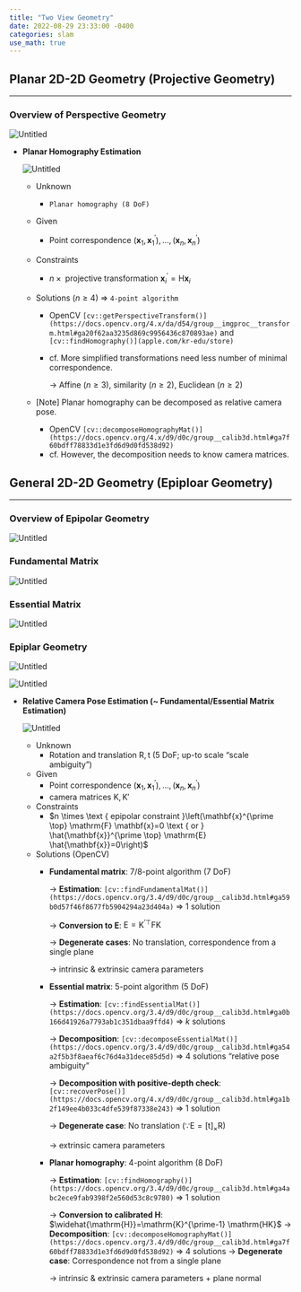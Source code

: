 ```yaml
---
title: "Two View Geometry"
date: 2022-08-29 23:33:00 -0400
categories: slam
use_math: true
---
```


## Planar 2D-2D Geometry (Projective Geometry)

---

### Overview of Perspective Geometry

![Untitled](/assets/images/Two-view%20Geometry%2082b6f4f5e74d40cfa7c85a983c35a456/Untitled.png)

- **Planar Homography Estimation**

    ![Untitled](/assets/images/Two-view%20Geometry%2082b6f4f5e74d40cfa7c85a983c35a456/Untitled%201.png)

    - Unknown
        - `Planar homography (8 DoF)`
    - Given
        - Point correspondence $\left(\mathbf{x}_{1}, \mathbf{x}_{1}^{\prime}\right), \ldots,\left(\mathbf{x}_{n}, \mathbf{x}_{n}^{\prime}\right)$
    - Constraints
        - $n \times \text { projective transformation } \mathbf{x}_{i}^{\prime}=\mathrm{H} \mathbf{x}_{i}$
    - Solutions ($n \geq 4$) ⇒ `4-point algorithm`
        - OpenCV `[cv::getPerspectiveTransform()](https://docs.opencv.org/4.x/da/d54/group__imgproc__transform.html#ga20f62aa3235d869c9956436c870893ae)` and `[cv::findHomography()](apple.com/kr-edu/store)`
        - cf. More simplified transformations need less number of minimal correspondence.

            → Affine ($n \geq 3$), similarity ($n \geq 2$), Euclidean ($n \geq 2$)

    - [Note] Planar homography can be decomposed as relative camera pose.
        - OpenCV `[cv::decomposeHomographyMat()](https://docs.opencv.org/4.x/d9/d0c/group__calib3d.html#ga7f60bdff78833d1e3fd6d9d0fd538d92)`
        - cf. However, the decomposition needs to know camera matrices.

## General 2D-2D Geometry (Epiploar Geometry)

---

### Overview of Epipolar Geometry

![Untitled](/assets/images/Two-view%20Geometry%2082b6f4f5e74d40cfa7c85a983c35a456/Untitled%202.png)

### Fundamental Matrix

![Untitled](/assets/images/Two-view%20Geometry%2082b6f4f5e74d40cfa7c85a983c35a456/Untitled%203.png)

### Essential Matrix

![Untitled](/assets/images/Two-view%20Geometry%2082b6f4f5e74d40cfa7c85a983c35a456/Untitled%204.png)

### Epiplar Geometry

![Untitled](/assets/images/Two-view%20Geometry%2082b6f4f5e74d40cfa7c85a983c35a456/Untitled%205.png)

![Untitled](/assets/images/Two-view%20Geometry%2082b6f4f5e74d40cfa7c85a983c35a456/Untitled%206.png)

- **Relative Camera Pose Estimation (~ Fundamental/Essential Matrix Estimation)**

    ![Untitled](/assets/images/Two-view%20Geometry%2082b6f4f5e74d40cfa7c85a983c35a456/Untitled%207.png)

    - Unknown
        - Rotation and translation $\mathrm{R,t}$ (5 DoF; up-to scale “scale ambiguity”)
    - Given
        - Point correspondence $\left(\mathbf{x}_1, \mathbf{x}_1^{\prime}\right), \ldots,\left(\mathbf{x}_n, \mathbf{x}_n^{\prime}\right)$
        - camera matrices $\mathrm{K,K'}$
    - Constraints
        - $n \times \text { epipolar constraint }\left(\mathbf{x}^{\prime \top} \mathrm{F} \mathbf{x}=0 \text { or } \hat{\mathbf{x}}^{\prime \top} \mathrm{E} \hat{\mathbf{x}}=0\right)$
    - Solutions (OpenCV)
        - **Fundamental matrix**: 7/8-point algorithm (7 DoF)

            → **Estimation**: `[cv::findFundamentalMat()](https://docs.opencv.org/3.4/d9/d0c/group__calib3d.html#ga59b0d57f46f8677fb5904294a23d404a)` ⇒ 1 solution

            → **Conversion to $\mathrm{E}$**: $\mathrm{E}=\mathrm{K}^{\prime \top} \mathrm{FK}$

            → **Degenerate cases**: No translation, correspondence from a single plane

            → intrinsic & extrinsic camera parameters

        - **Essential matrix**: 5-point algorithm (5 DoF)

            → **Estimation**: `[cv::findEssentialMat()](https://docs.opencv.org/3.4/d9/d0c/group__calib3d.html#ga0b166d41926a7793ab1c351dbaa9ffd4)` ⇒ $k$ solutions

            → **Decomposition**: `[cv::decomposeEssentialMat()](https://docs.opencv.org/3.4/d9/d0c/group__calib3d.html#ga54a2f5b3f8aeaf6c76d4a31dece85d5d)` ⇒ 4 solutions “relative pose ambiguity”

            → **Decomposition with positive-depth check**: `[cv::recoverPose()](https://docs.opencv.org/4.x/d9/d0c/group__calib3d.html#ga1b2f149ee4b033c4dfe539f87338e243)` ⇒ 1 solution

            → **Degenerate case**: No translation ($\because \mathrm{E}=[\mathrm{t}]_{\times} \mathrm{R}$)

            → extrinsic camera parameters

        - **Planar homography**: 4-point algorithm (8 DoF)

            → **Estimation**: `[cv::findHomography()](https://docs.opencv.org/3.4/d9/d0c/group__calib3d.html#ga4abc2ece9fab9398f2e560d53c8c9780)` ⇒ 1 solution

            → **Conversion to calibrated $\mathrm{H}$**: $\widehat{\mathrm{H}}=\mathrm{K}^{\prime-1} \mathrm{HK}$
            → **Decomposition**: `[cv::decomposeHomographyMat()](https://docs.opencv.org/3.4/d9/d0c/group__calib3d.html#ga7f60bdff78833d1e3fd6d9d0fd538d92)` ⇒ 4 solutions
            → **Degenerate case**: Correspondence not from a single plane

            → intrinsic & extrinsic camera parameters + plane normal